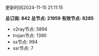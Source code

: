 更新时间2024-11-15 21:11:15

**总订阅: 842**
**总节点: 21959**
**有效节点: 8285**
- v2ray节点: 5894
- trojan节点: 1390
- ss节点: 994
- ssr节点: 7
